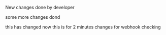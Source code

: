 New changes done by developer

some more changes dond

this has changed now 
this is for 2 minutes 
changes for webhook checking 
